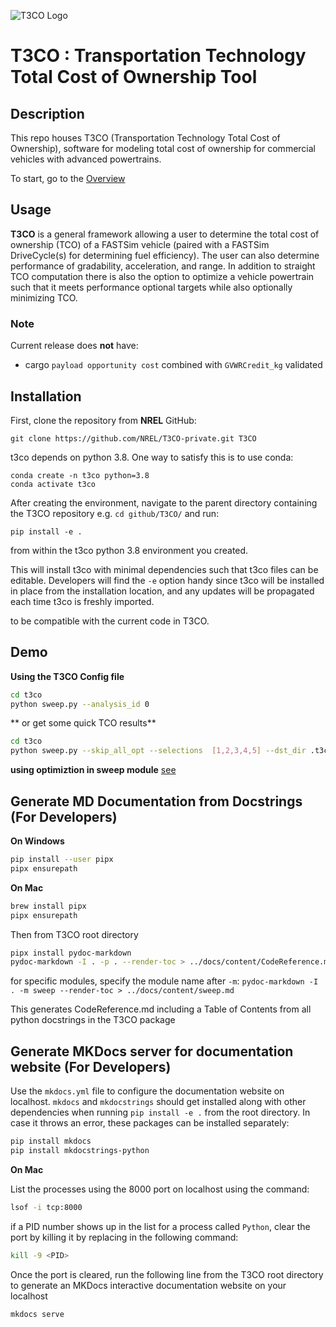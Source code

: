 ![T3CO Logo](https://www.nrel.gov/transportation/assets/images/t3co-icon-web.jpg)

# **T3CO** : Transportation Technology Total Cost of Ownership Tool
## Description

This repo houses T3CO (Transportation Technology Total Cost of Ownership), software for modeling total cost of ownership for commercial vehicles with advanced powertrains.

To start, go to the [Overview](https://github.com/NREL/T3CO-private/blob/451dfbf47deb9991ffd4c5f874f15f0945ee6fc5/docs/old_docs/T3CO_Overview.md)

## Usage

**T3CO** is a general framework allowing a user to determine the total cost of ownership (TCO) of a FASTSim vehicle (paired with a FASTSim DriveCycle(s) for determining fuel efficiency). The user can also determine performance of gradability, acceleration, and range. In addition to straight TCO computation there is also the option to optimize a vehicle powertrain such that it meets performance optional targets while also optionally minimizing TCO.

### Note

Current release does **not** have:

- cargo `payload opportunity cost` combined with `GVWRCredit_kg` validated  

## Installation

First, clone the repository from **NREL** GitHub:

    git clone https://github.com/NREL/T3CO-private.git T3CO

t3co depends on python 3.8. One way to satisfy this is to use conda:

    conda create -n t3co python=3.8
    conda activate t3co

After creating the environment, navigate to the parent directory containing the T3CO repository e.g. `cd github/T3CO/` and run:

    pip install -e .

from within the t3co python 3.8 environment you created.  

This will install t3co with minimal dependencies such that t3co files can be editable. Developers will find the `-e` option handy since t3co will be installed in place from the installation location, and any updates will be propagated each time t3co is freshly imported.  

to be compatible with the current code in T3CO.

## Demo
**Using the T3CO Config file**

```bash
cd t3co
python sweep.py --analysis_id 0
```

** or get some quick TCO results**

```bash
cd t3co
python sweep.py --skip_all_opt --selections  [1,2,3,4,5] --dst_dir .t3co_results/demodata
```


**using optimiztion in sweep module** [see](https://github.com/NREL/T3CO-private/blob/master/docs/optimization.md#optimization-from-sweep-module-)

## Generate MD Documentation from Docstrings (For Developers)
**On Windows**

```bash
pip install --user pipx
pipx ensurepath
```

**On Mac**
```bash
brew install pipx
pipx ensurepath
```

Then from T3CO root directory
```bash
pipx install pydoc-markdown
pydoc-markdown -I . -p . --render-toc > ../docs/content/CodeReference.md
```
for specific modules, specify the module name after `-m`:
`pydoc-markdown -I . -m sweep --render-toc > ../docs/content/sweep.md`

This generates CodeReference.md including a Table of Contents from all python docstrings in the T3CO package

## Generate MKDocs server for documentation website  (For Developers)
Use the `mkdocs.yml` file to configure the documentation website on localhost. `mkdocs` and `mkdocstrings` should get installed along with other dependencies when running `pip install -e .` from the root directory. In case it throws an error, these packages can be installed separately:
```bash
pip install mkdocs
pip install mkdocstrings-python
```
**On Mac**

List the processes using the 8000 port on localhost using the command:
```bash
lsof -i tcp:8000
```
if a PID number shows up in the list for a process called `Python`, clear the port by killing it by replacing <PID> in the following command: 
```bash
kill -9 <PID>
```
Once the port is cleared, run the following line from the T3CO root directory to generate an MKDocs interactive documentation website on your localhost
```bash
mkdocs serve
```
